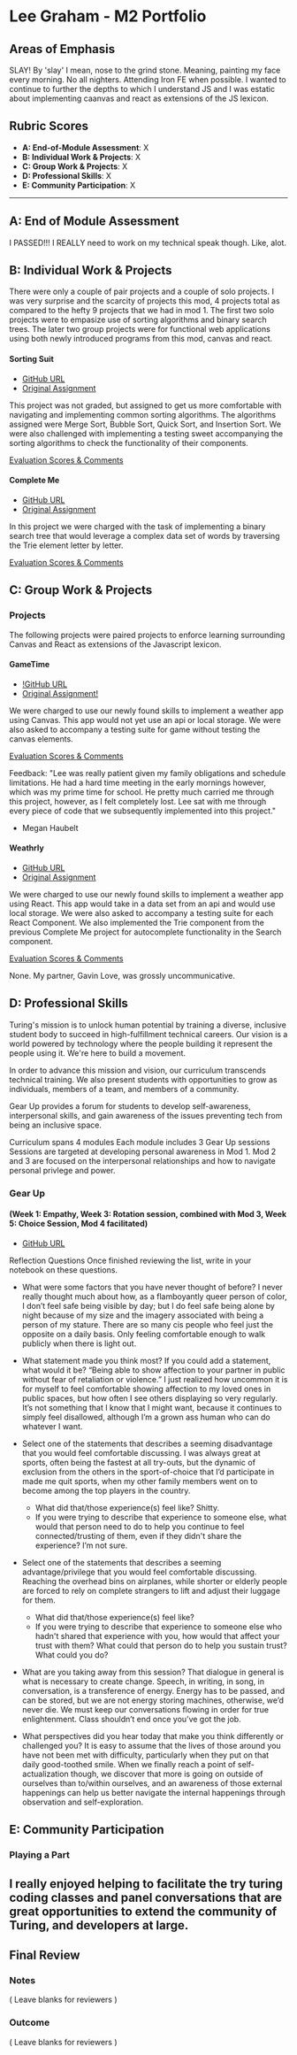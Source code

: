 
# Lee Graham - M2 Portfolio

## Areas of Emphasis

SLAY! By 'slay' I mean, nose to the grind stone.  Meaning, painting my face every morning.  No all nighters.  Attending Iron FE when possible. I wanted to continue to further the depths to which I understand JS and I was estatic about implementing caanvas and react as extensions of the JS lexicon.

## Rubric Scores

* **A: End-of-Module Assessment**: X
* **B: Individual Work & Projects**: X
* **C: Group Work & Projects**: X
* **D: Professional Skills**: X
* **E: Community Participation**: X

-----------------------

## A: End of Module Assessment

I PASSED!!!  I REALLY need to work on my technical speak though.  Like, alot.

## B: Individual Work & Projects

There were only a couple of pair projects and a couple of solo projects.  I was very surprise and the scarcity of projects this mod, 4 projects total as compared to the hefty 9 projects that we had in mod 1.  The first two solo projects were to empasize use of sorting algorithms and binary search trees.  The later two group projects were for functional web applications using both newly introduced programs from this mod, canvas and react. 

#### Sorting Suit

* [GitHub URL](https://github.com/TwirlingGoddess/Sorting-Algorithms)
* [Original Assignment](http://frontend.turing.io/projects/sorting-suite.html)

This project was not graded, but assigned to get us more comfortable with navigating and implementing common sorting algorithms.  The algorithms assigned were Merge Sort, Bubble Sort, Quick Sort, and Insertion Sort.  We were also challenged with implementing a testing sweet accompanying the sorting algorithms to check the functionality of their components.

[Evaluation Scores & Comments](http://frontend.turing.io/projects/sorting-suite.html)


#### Complete Me

* [GitHub URL](https://github.com/TwirlingGoddess/Complete-Me)
* [Original Assignment](http://frontend.turing.io/projects/complete-me.html)

In this project we were charged with the task of implementing a binary search tree that would leverage a complex data set of  words by traversing the Trie element letter by letter.

[Evaluation Scores & Comments](http://frontend.turing.io/projects/complete-me.html)


## C: Group Work & Projects

### Projects

The following projects were paired projects to enforce learning surrounding Canvas and React as extensions of the Javascript lexicon.

#### GameTime

* [!GitHub URL](https://github.com/TwirlingGoddess/GameTime-Centipede)
* [Original Assignment!](http://frontend.turing.io/projects/game-time.html)

We were charged to use our newly found skills to implement a weather app using Canvas.  This app would not yet use an api or  local storage.  We were also asked to accompany a testing suite for game without testing the canvas elements.

[Evaluation Scores & Comments](https://github.com/turingschool/front-end-submissions-public/blob/master/1803/mod-2/gametime/lee-meganH.md)

Feedback:
"Lee was really patient given my family obligations and schedule limitations.  He had a hard time meeting in the early mornings however, which was my prime time for school. He pretty much carried me through this project, however, as I felt completely lost. Lee sat with me through every piece of code that we subsequently implemented into this project."
  - Megan Haubelt

#### Weathrly

* [GitHub URL](https://github.com/TwirlingGoddess/WEATHRLY)
* [Original Assignment](http://frontend.turing.io/projects/weathrly.html)

We were charged to use our newly found skills to implement a weather app using React.  This app would take in a data set from an api and would use local storage.  We were also asked to accompany a testing suite for each React Component.  We also implemented the Trie component from the previous Complete Me project for autocomplete functionality in the Search component.

[Evaluation Scores & Comments](https://github.com/turingschool/front-end-submissions-public/blob/master/1803/mod-2/weathrly/gavin-lee.md)

None. My partner, Gavin Love, was grossly uncommunicative.


## D: Professional Skills
Turing's mission is to unlock human potential by training a diverse, inclusive student body to succeed in high-fulfillment technical careers. Our vision is a world powered by technology where the people building it represent the people using it. We're here to build a movement.

In order to advance this mission and vision, our curriculum transcends technical training. We also present students with opportunities to grow as individuals, members of a team, and members of a community.

Gear Up provides a forum for students to develop self-awareness, interpersonal skills, and gain awareness of the issues preventing tech from being an inclusive space.

Curriculum spans 4 modules
Each module includes 3 Gear Up sessions
Sessions are targeted at developing personal awareness in Mod 1. Mod 2 and 3 are focused on the interpersonal relationships and how to navigate personal privlege and power. 

### Gear Up
#### (Week 1: Empathy, Week 3: Rotation session, combined with Mod 3, Week 5: Choice Session, Mod 4 facilitated)

* [GitHub URL](https://github.com/turingschool/gear-up/blob/master/Mod2_Week1_Empathy_and_Privilege.markdown)

Reflection Questions
Once finished reviewing the list, write in your notebook on these questions.
* What were some factors that you have never thought of before?  I never really thought much about how, as a flamboyantly queer person of color, I don’t feel safe being visible by day; but I do feel safe being alone by night because of my size and the imagery associated with being a person of my stature. There are so many cis people who feel just the opposite on a daily basis.  Only feeling comfortable enough to walk publicly when there is light out.
* What statement made you think most? If you could add a statement, what would it be?  “Being able to show affection to your partner in public without fear of retaliation or violence.”  I just realized how uncommon it is for myself to feel comfortable showing affection to my loved ones in public spaces, but how often I see others displaying so very regularly.  It’s not something that I know that I might want, because it continues to simply feel disallowed, although I’m a grown ass human who can do whatever I want. 
* Select one of the statements that describes a seeming disadvantage that you would feel comfortable discussing.  I was always great at sports, often being the fastest at all try-outs, but the dynamic of exclusion from the others in the sport-of-choice that I’d participate in made me quit sports, when my other family members went on to become among the top players in the country.
    * What did that/those experience(s) feel like? Shitty.
    * If you were trying to describe that experience to someone else, what would that person need to do to help you continue to feel connected/trusting of them, even if they didn't share the experience?  I’m not sure.
* Select one of the statements that describes a seeming advantage/privilege that you would feel comfortable discussing.  Reaching the overhead bins on airplanes, while shorter or elderly people are forced to rely on complete strangers to lift and adjust their luggage for them.
    * What did that/those experience(s) feel like?
    * If you were trying to describe that experience to someone else who hadn't shared that experience with you, how would that affect your trust with them? What could that person do to help you sustain trust? What could you do?

* What are you taking away from this session? That dialogue in general is what is necessary to create change.  Speech, in writing, in song, in conversation, is a transference of energy.  Energy has to be passed, and can be stored, but we are not energy storing machines, otherwise, we’d never die.  We must keep our conversations flowing in order for true enlightenment.  Class shouldn’t end once you’ve got the job. 
* What perspectives did you hear today that make you think differently or challenged you?  It is easy to assume that the lives of those around you have not been met with difficulty, particularly when they put on that daily good-toothed smile.  When we finally reach a point of self-actualization though, we discover that more is going on outside of ourselves than to/within ourselves, and an awareness of those external happenings can help us better navigate the internal happenings through observation and self-exploration.


## E: Community Participation

### Playing a Part

I really enjoyed helping to facilitate the try turing coding classes and panel conversations that are great opportunities to extend the community of Turing, and developers at large.  
------------------

## Final Review

### Notes

( Leave blanks for reviewers )

### Outcome

( Leave blanks for reviewers )
